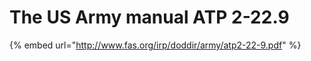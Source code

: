 # The US Army manual ATP 2-22.9

{% embed url="http://www.fas.org/irp/doddir/army/atp2-22-9.pdf" %}
